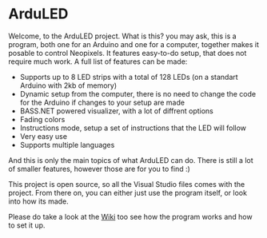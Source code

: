 # ArduLED

Welcome, to the ArduLED project. What is this? you may ask, this is a program, both one for an Arduino and one for a computer, together makes it posable to control Neopixels. It features easy-to-do setup, that does not require much work. A full list of features can be made:
 
 - Supports up to 8 LED strips with a total of 128 LEDs (on a standart Arduino with 2kb of memory)
 - Dynamic setup from the computer, there is no need to change the code for the Arduino if changes to your setup are made
 - BASS.NET powered visualizer, with a lot of diffrent options
 - Fading colors
 - Instructions mode, setup a set of instructions that the LED will follow
 - Very easy use
 - Supports multiple languages

And this is only the main topics of what ArduLED can do. There is still a lot of smaller features, however those are for you to find :)

This project is open source, so all the Visual Studio files comes with the project. From there on, you can either just use the program itself, or look into how its made.

Please do take a look at the [Wiki](https://github.com/kris701/ArduLED/wiki) too see how the program works and how to set it up.
